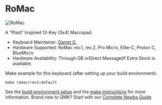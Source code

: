 
# RoMac

![RoMac](https://imgur.com/a/W7LUCvS)

A “Plaid” Inspired 12-Key (3x4) Macropad.

+ Keyboard Maintainer: [Garret G.](https://github.com/garretgartnwr)
+ Hardware Supported: RoMac rev.1, rev.2, Pro Micro, Elite-C, Proton C, BlueMicro
+ Hardware Availability: Through GB orDirect Message(If Extra Stock is available.

Make example for this keyboard (after setting up your build environment):

    make romac/rev2:default

See the [build environment setup](https://docs.qmk.fm/#/getting_started_build_tools) and the [make instructions](https://docs.qmk.fm/#/getting_started_make_guide) for more information. Brand new to QMK? Start with our [Complete Newbs Guide](https://docs.qmk.fm/#/newbs)
